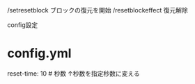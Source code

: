 /setresetblock
ブロックの復元を開始
/resetblockeffect
復元解除

config設定
# config.yml
reset-time: 10 # 秒数
↑秒数を指定秒数に変える
